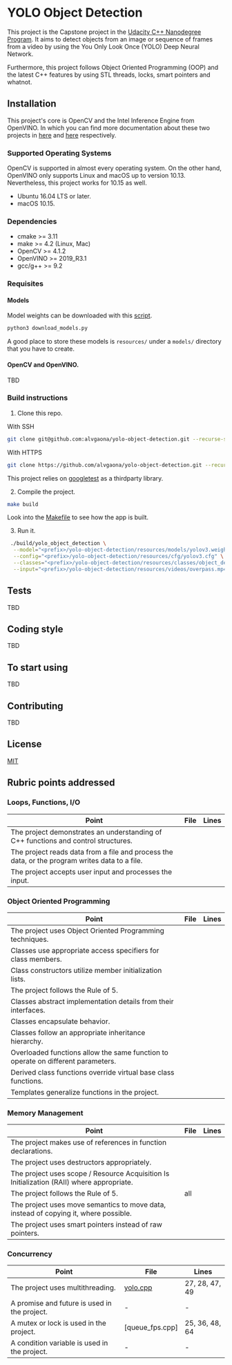 # YOLO Object Detection

This project is the Capstone project in the [Udacity C++ Nanodegree Program](https://www.udacity.com/course/c-plus-plus-nanodegree--nd213).
It aims to detect objects from an image or sequence of frames from a video by using the You Only Look Once (YOLO) Deep Neural Network.

Furthermore, this project follows Object Oriented Programming (OOP) and the latest C++ features by using
STL threads, locks, smart pointers and whatnot.

## Installation

This project's core is OpenCV and the Intel Inference Engine from OpenVINO.
In which you can find more documentation about these two projects in [here](https://opencv.org/) and [here](https://software.intel.com/en-us/openvino-toolkit) respectively.

### Supported Operating Systems

OpenCV is supported in almost every operating system. On the other hand, OpenVINO only supports Linux and 
macOS up to version 10.13. Nevertheless, this project works for 10.15 as well.

- Ubuntu 16.04 LTS or later.
- macOS 10.15.

### Dependencies

- cmake >= 3.11
- make >= 4.2 (Linux, Mac)
- OpenCV >= 4.1.2
- OpenVINO >= 2019_R3.1
- gcc/g++ >= 9.2

### Requisites

#### Models

Model weights can be downloaded with this [script](https://github.com/opencv/opencv_extra/blob/master/testdata/dnn/download_models.py).

```bash
python3 download_models.py
```

A good place to store these models is `resources/` under a `models/` directory that you have to create.

#### OpenCV and OpenVINO.

TBD

### Build instructions

1. Clone this repo.

With SSH

```bash
git clone git@github.com:alvgaona/yolo-object-detection.git --recurse-submodules
```

With HTTPS

```bash
git clone https://github.com/alvgaona/yolo-object-detection.git --recurse-submodules
```

This project relies on [googletest](https://github.com/abseil/googletest.git) as a thirdparty library.

2. Compile the project.

```bash
make build
```

Look into the [Makefile](./Makefile) to see how the app is built.

3. Run it.

```bash
 ./build/yolo_object_detection \
  --model="<prefix>/yolo-object-detection/resources/models/yolov3.weights" \
  --config="<prefix>/yolo-object-detection/resources/cfg/yolov3.cfg" \
  --classes="<prefix>/yolo-object-detection/resources/classes/object_detection_classes_yolov3.txt" \
  --input="<prefix>/yolo-object-detection/resources/videos/overpass.mp4"
```

## Tests

TBD

## Coding style

TBD

## To start using

TBD

## Contributing

TBD

## License

[MIT](./LICENSE)

## Rubric points addressed

### Loops, Functions, I/O

| Point                                                                                          | File            | Lines          |
|------------------------------------------------------------------------------------------------|-----------------|----------------|
| The project demonstrates an understanding of C++ functions and control structures.             |                 |                |
| The project reads data from a file and process the data, or the program writes data to a file. |                 |                |
| The project accepts user input and processes the input.                                        |                 |                |

### Object Oriented Programming

| Point                                                                            | File            | Lines          |
|----------------------------------------------------------------------------------|-----------------|----------------|
| The project uses Object Oriented Programming techniques.                         |                 |                |
| Classes use appropriate access specifiers for class members.                     |                 |                |
| Class constructors utilize member initialization lists.                          |                 |                |
| The project follows the Rule of 5.                                               |                 |                |
| Classes abstract implementation details from their interfaces.                   |                 |                |
| Classes encapsulate behavior.                                                    |                 |                |
| Classes follow an appropriate inheritance hierarchy.                             |                 |                |
| Overloaded functions allow the same function to operate on different parameters. |                 |                |
| Derived class functions override virtual base class functions.                   |                 |                |
| Templates generalize functions in the project.                                   |                 |                |

### Memory Management

| Point                                                                                     | File            | Lines          |
|-------------------------------------------------------------------------------------------|-----------------|----------------|
| The project makes use of references in function declarations.                             |                 |                |
| The project uses destructors appropriately.                                               |                 |                |
| The project uses scope / Resource Acquisition Is Initialization (RAII) where appropriate. |                 |                |
| The project follows the Rule of 5.                                                        | all             |                |
| The project uses move semantics to move data, instead of copying it, where possible.      |                 |                |
| The project uses smart pointers instead of raw pointers.                                  |                 |                | 

### Concurrency

| Point                                        | File            | Lines          |
|----------------------------------------------|-----------------|----------------|
| The project uses multithreading.             | [yolo.cpp]      | 27, 28, 47, 49 |
| A promise and future is used in the project. | -               | -              |
| A mutex or lock is used in the project.      | [queue_fps.cpp] | 25, 36, 48, 64 |
| A condition variable is used in the project. | -               | -              |   


[yolo.cpp]: ./src/yolo.cpp
[queue_fps.h]: ./include/queue_fps.h
